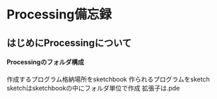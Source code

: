 # Processing備忘録
## はじめにProcessingについて

#### __Processingのフォルダ構成__
作成するプログラム格納場所をsketchbook
作られるプログラムをsketch
sketchはsketchbookの中にフォルダ単位で作成
拡張子は.pde

